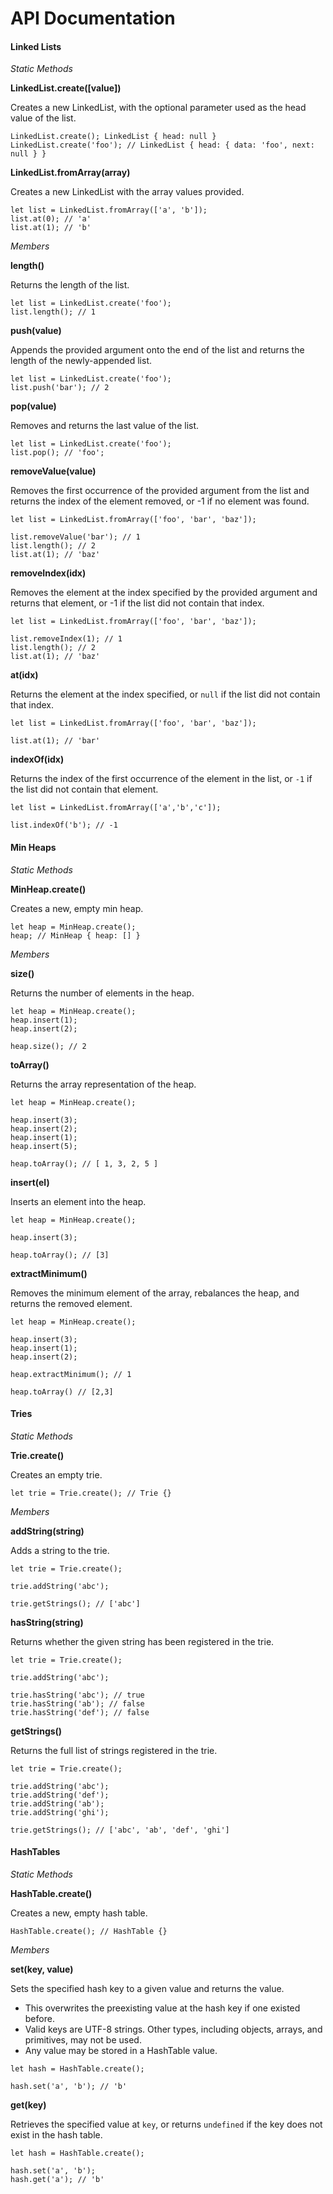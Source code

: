 # API Documentation

#### Linked Lists

*Static Methods*

**LinkedList.create([value])**

Creates a new LinkedList, with the optional parameter used as the head value of the list.

```
LinkedList.create(); LinkedList { head: null }
LinkedList.create('foo'); // LinkedList { head: { data: 'foo', next: null } }
```

**LinkedList.fromArray(array)**

Creates a new LinkedList with the array values provided.

```
let list = LinkedList.fromArray(['a', 'b']);
list.at(0); // 'a'
list.at(1); // 'b'
```

*Members*

**length()**

Returns the length of the list.

```
let list = LinkedList.create('foo');
list.length(); // 1
```

**push(value)**

Appends the provided argument onto the end of the list and returns the length of the newly-appended list.
```
let list = LinkedList.create('foo');
list.push('bar'); // 2
```

**pop(value)**

Removes and returns the last value of the list.
```
let list = LinkedList.create('foo');
list.pop(); // 'foo';
```

**removeValue(value)**

Removes the first occurrence of the provided argument from the list and returns the index of the element removed, or -1 if no element was found.

```
let list = LinkedList.fromArray(['foo', 'bar', 'baz']);

list.removeValue('bar'); // 1
list.length(); // 2
list.at(1); // 'baz'
```

**removeIndex(idx)**

Removes the element at the index specified by the provided argument and returns that element, or -1 if the list did not contain that index.

```
let list = LinkedList.fromArray(['foo', 'bar', 'baz']);

list.removeIndex(1); // 1
list.length(); // 2
list.at(1); // 'baz'
```

**at(idx)**

Returns the element at the index specified, or `null` if the list did not contain that index.

```
let list = LinkedList.fromArray(['foo', 'bar', 'baz']);

list.at(1); // 'bar'
```

**indexOf(idx)**

Returns the index of the first occurrence of the element in the list, or `-1` if the list did not contain that element.

```
let list = LinkedList.fromArray(['a','b','c']);

list.indexOf('b'); // -1
```
#### Min Heaps

*Static Methods*

**MinHeap.create()**

Creates a new, empty min heap.

```
let heap = MinHeap.create();
heap; // MinHeap { heap: [] }
```

_Members_

**size()**

Returns the number of elements in the heap.

```
let heap = MinHeap.create();
heap.insert(1);
heap.insert(2);

heap.size(); // 2
```

**toArray()**

Returns the array representation of the heap.

```
let heap = MinHeap.create();

heap.insert(3);
heap.insert(2);
heap.insert(1);
heap.insert(5);

heap.toArray(); // [ 1, 3, 2, 5 ]
```

**insert(el)**

Inserts an element into the heap.

```
let heap = MinHeap.create();

heap.insert(3);

heap.toArray(); // [3]
```

**extractMinimum()**

Removes the minimum element of the array, rebalances the heap, and returns the removed element.

```
let heap = MinHeap.create();

heap.insert(3);
heap.insert(1);
heap.insert(2);

heap.extractMinimum(); // 1

heap.toArray() // [2,3]
```

#### Tries

*Static Methods*

**Trie.create()**

Creates an empty trie.

```
let trie = Trie.create(); // Trie {}
```

_Members_

**addString(string)**

Adds a string to the trie.

```
let trie = Trie.create();

trie.addString('abc');

trie.getStrings(); // ['abc']
```

**hasString(string)**

Returns whether the given string has been registered in the trie.

```
let trie = Trie.create();

trie.addString('abc');

trie.hasString('abc'); // true
trie.hasString('ab'); // false
trie.hasString('def'); // false
```

**getStrings()**

Returns the full list of strings registered in the trie.

```
let trie = Trie.create();

trie.addString('abc');
trie.addString('def');
trie.addString('ab');
trie.addString('ghi');

trie.getStrings(); // ['abc', 'ab', 'def', 'ghi']
```

#### HashTables

*Static Methods*

**HashTable.create()**

Creates a new, empty hash table.

```
HashTable.create(); // HashTable {}
```

_Members_

**set(key, value)**

Sets the specified hash key to a given value and returns the value.

- This overwrites the preexisting value at the hash key if one existed before.
- Valid keys are UTF-8 strings. Other types, including objects, arrays, and primitives, may not be used.
- Any value may be stored in a HashTable value.

```
let hash = HashTable.create();

hash.set('a', 'b'); // 'b'
```

**get(key)**

Retrieves the specified value at `key`, or returns `undefined` if the key does not exist in the hash table.

```
let hash = HashTable.create();

hash.set('a', 'b');
hash.get('a'); // 'b' 
```
